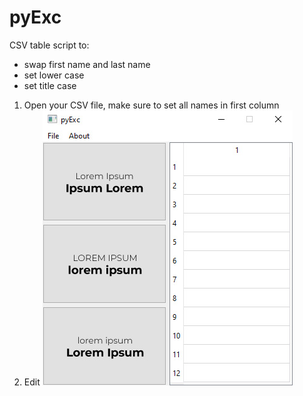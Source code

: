 # pyExc
CSV table script to:
- swap first name and last name
- set lower case
- set title case
 
1. Open your CSV file, make sure to set all names in first column
2. Edit
![](https://github.com/marcin-em/Portfolio/blob/master/pyExc/img/pyexc.jpg)
